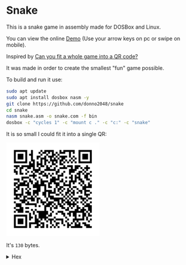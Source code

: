 # Snake

This is a snake game in assembly made for DOSBox and Linux.

You can view the online [Demo](https://donno2048.github.io/snake/) (Use your arrow keys on pc or swipe on mobile).

Inspired by [Can you fit a whole game into a QR code?](https://youtu.be/ExwqNreocpg)

It was made in order to create the smallest "fun" game possible.

To build and run it use:

```sh
sudo apt update
sudo apt install dosbox nasm -y
git clone https://github.com/donno2048/snake
cd snake
nasm snake.asm -o snake.com -f bin
dosbox -c "cycles 1" -c "mount c ." -c "c:" -c "snake"
```

It is so small I could fit it into a single QR:

<img src="./snake.png" width="250"/>

It's `130` bytes.

<details>
  <summary>Hex</summary>
  <br/>
    
```
6800b807b003cd10bfd0
07bd0400e85500e460bb
a000a8017402b304a814
7402f7db29df81ff9c0f
77dad1fb8d4102b1a0f6
f184e474cd26803d070f
94c4b009ae74c14faa4f
89eb8a078847024b79f8
897f019e72098b760026
c60420ebb24545e80200
ebab6001d7f7f781e2fc
0f81fa9c0f7ff289d7b0
09ae74eb4fb007aa61c3
```
</details>

